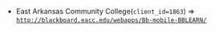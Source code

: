  - East Arkansas Community College(`client_id=1863`) => [`http://blackboard.eacc.edu/webapps/Bb-mobile-BBLEARN/`](http://blackboard.eacc.edu/webapps/Bb-mobile-BBLEARN/)
